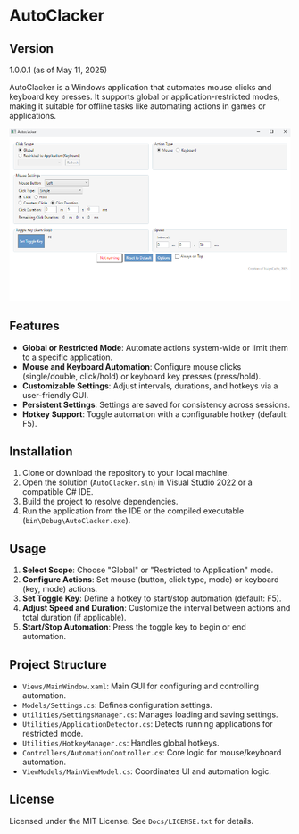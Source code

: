 # AutoClacker

## Version
1.0.0.1 (as of May 11, 2025)

AutoClacker is a Windows application that automates mouse clicks and keyboard key presses. It supports global or application-restricted modes, making it suitable for offline tasks like automating actions in games or applications.

![AutoClacker Screenshot](Images/AutoClacker_Not_Running.png)

## Features

- **Global or Restricted Mode**: Automate actions system-wide or limit them to a specific application.
- **Mouse and Keyboard Automation**: Configure mouse clicks (single/double, click/hold) or keyboard key presses (press/hold).
- **Customizable Settings**: Adjust intervals, durations, and hotkeys via a user-friendly GUI.
- **Persistent Settings**: Settings are saved for consistency across sessions.
- **Hotkey Support**: Toggle automation with a configurable hotkey (default: F5).

## Installation

1. Clone or download the repository to your local machine.
2. Open the solution (`AutoClacker.sln`) in Visual Studio 2022 or a compatible C# IDE.
3. Build the project to resolve dependencies.
4. Run the application from the IDE or the compiled executable (`bin\Debug\AutoClacker.exe`).

## Usage

1. **Select Scope**: Choose "Global" or "Restricted to Application" mode.
2. **Configure Actions**: Set mouse (button, click type, mode) or keyboard (key, mode) actions.
3. **Set Toggle Key**: Define a hotkey to start/stop automation (default: F5).
4. **Adjust Speed and Duration**: Customize the interval between actions and total duration (if applicable).
5. **Start/Stop Automation**: Press the toggle key to begin or end automation.

## Project Structure

- `Views/MainWindow.xaml`: Main GUI for configuring and controlling automation.
- `Models/Settings.cs`: Defines configuration settings.
- `Utilities/SettingsManager.cs`: Manages loading and saving settings.
- `Utilities/ApplicationDetector.cs`: Detects running applications for restricted mode.
- `Utilities/HotkeyManager.cs`: Handles global hotkeys.
- `Controllers/AutomationController.cs`: Core logic for mouse/keyboard automation.
- `ViewModels/MainViewModel.cs`: Coordinates UI and automation logic.

## License

Licensed under the MIT License. See `Docs/LICENSE.txt` for details.